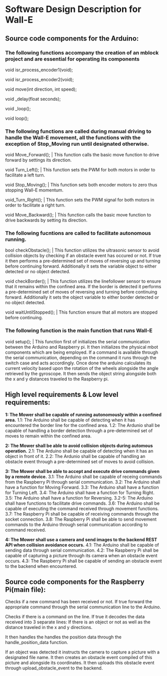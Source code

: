 # Software Design Description for Wall-E

## Source code components for the Arduino:

### The following functions accompany the creation of an mblock project and are essential for operating its components
void isr_process_encoder1(void);

void isr_process_encoder2(void);

void move(int direction, int speed);

void _delay(float seconds);

void _loop();

void loop();

### The following functions are called during manual driving to handle the Wall-E movement, all the functions with the exception of Stop_Moving run until designated otherwise.

void Move_Forward(); | This function calls the basic move function to drive forward by settings its direction.

void Turn_Left(); | This function sets the PWM for both motors in order to facilitate a left turn.

void Stop_Moving(); | This function sets both encoder motors to zero thus stopping Wall-E momentum.

void_Turn_Right(); | This function sets the PWM signal for both motors in order to facilitate a right turn.

void Move_Backward(); | This function calls the basic move function to drive backwards by setting its direction.

### The following fucntions are called to facilitate autonomous running.

bool checkObstacle(); | This function utilizes the ultrasonic sensor to avoid collision objects by checking if an obstacle event has occured or not. If true it then performs a pre-determined set of moves of reversing up and turning before continuing forward. Additionally it sets the variable object to either detected or no object detected.

void checkBorder(); | This function utilizes the linefollower sensor to ensure that it remains within the confined area. If the border is detected it performs a pre-determined set of moves of reversing and turning before continuing forward. Additionally it sets the object variable to either border detected or no object detected.

void waitUntilStopped(); | This function ensure that all motors are stopped before continuing.


### The following function is the main function that runs Wall-E

void setup(); | This function first of initializes the serial communication between the Arduino and Raspberry pi. It then initializes the physical mbot components which are being employed. If a command is available through the serial communication, depending on the command it runs through the switch case and acts accordingly. Once done the arduino calculates its current velocity based upon the rotation of the wheels alongside the angle retrieved by the gyroscope. It then sends the object string alongside both the x and y distances traveled to the Raspberry pi.

## High level requirements & Low level requirements:

**1: The Mower shall be capable of running autonomously within a confined area.**
1.1: The Arduino shall be capable of detecting when it has encountered the border line for the confined area.
1.2: The Ardunio shall be capable of handling a border detection through a pre-determined set of moves to remain within the confined area.

**2: The Mower shall be able to avoid collision objects during automous operation.**
2.1: The Arduino shall be capable of detecting when it has an object in front of it.
2.2: The Ardunio shall be capable of handling an obstacle event through a pre-determined set of moves to avoid collision. 

**3: The Mower shall be able to accept and execute drive commands given by a remote device.**
3.1: The Arduino shall be capable of receing commands from the Raspberry Pi through serial communication.
3.2: The Arduino shall have a function for Moving Forward.
3.3: The Arduino shall have a function for Turning Left.
3.4: The Arduino shall have a function for Turning Right.
3.5: The Arduino shall have a function for Reversing.
3.2-5: The Arduino shall have functions to facilitate drive commands.
3.6: The Arduino shall be capable of executing the command received through movement functions.
3.7: The Raspberry Pi shall be capable of receiving commands through the socket connection.
3.8: The Raspberry Pi shall be able to send movement commands to the Arduino through serial communication according to command received. 

**4: The Mower shall use a camera and send images to the backend REST API when collision avoidance occurs.**
4.1: The Arduino shall be capable of sending data through serial communication.
4.2: The Raspberry Pi shall be capable of capturing a picture through its camera when an obstacle event occurs.
4.3: The Raspberry Pi shall be capable of sending an obstacle event to the backend when encountered.

## Source code components for the Raspberry Pi(main file):

Checks if a new command has been received or not. If true forward the appropriate command through the serial communication line to the Arduino.

Checks if there is a command on the line. If true it decodes the data received into 3 separate lines: If there is an object or not as well as the distance traveled in the x and y directions.  

It then handles the handles the position data through the handle_position_data function.

If an object was detected it instructs the camera to capture a picture with a designated file name. It then creates an obstacle event compiled of this picture and alongside its coordinates. It then uploads this obstacle event through upload_obstacle_event to the backend.
